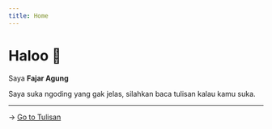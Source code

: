 ```yaml
---
title: Home
---
```


# Haloo 👋

Saya  **Fajar Agung**

Saya suka ngoding yang gak jelas, silahkan baca tulisan kalau kamu suka.

<hr />

→ [Go to Tulisan](/tulisan)
